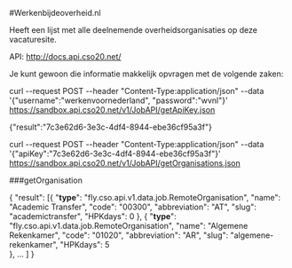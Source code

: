 #Werkenbijdeoverheid.nl

Heeft een lijst met alle deelnemende overheidsorganisaties op deze vacaturesite. 

API: http://docs.api.cso20.net/

Je kunt gewoon die informatie makkelijk opvragen met de volgende zaken:

curl --request POST --header "Content-Type:application/json" --data '{"username":"werkenvoornederland", "password":"wvnl"}' https://sandbox.api.cso20.net/v1/JobAPI/getApiKey.json

{"result":"7c3e62d6-3e3c-4df4-8944-ebe36cf95a3f"}

curl --request POST --header "Content-Type:application/json" --data '{"apiKey":"7c3e62d6-3e3c-4df4-8944-ebe36cf95a3f"}' https://sandbox.api.cso20.net/v1/JobAPI/getOrganisations.json

###getOrganisation

{
    "result": [{
            "__type__": "fly.cso.api.v1.data.job.RemoteOrganisation",
            "name": "Academic Transfer",
            "code": "00300",
            "abbreviation": "AT",
			"slug": "academictransfer",
            "HPKdays": 0
        }, {
            "__type__": "fly.cso.api.v1.data.job.RemoteOrganisation",
            "name": "Algemene Rekenkamer",
            "code": "01020",
            "abbreviation": "AR",
			"slug": "algemene-rekenkamer",
            "HPKdays": 5        
        },
        ...
   ]
}
